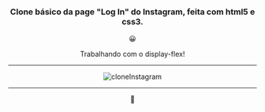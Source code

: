 <div class="body" align="center">

<h3>Clone básico da page "Log In" do Instagram, feita com html5 e css3.</h3> 😀
<p justify-content="initial">Trabalhando com o display-flex!</p>

<hr>  
  
![cloneInstagram](https://user-images.githubusercontent.com/69096002/97091817-09d4d700-1615-11eb-81de-58f7e5834b42.png)

<hr>

🚀

</div>
